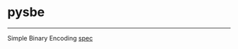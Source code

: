 # pysbe
-------

Simple Binary Encoding [spec](https://github.com/FIXTradingCommunity/fix-simple-binary-encoding)
